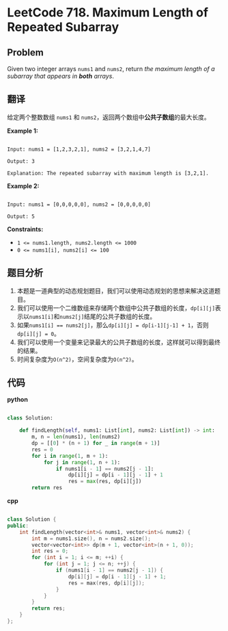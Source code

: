 # LeetCode 718. Maximum Length of Repeated Subarray

## Problem

Given two integer arrays `nums1` and `nums2`, return *the maximum length of a subarray that appears in **both** arrays*.

## 翻译

给定两个整数数组 `nums1` 和 `nums2`，返回两个数组中**公共子数组**的最大长度。

**Example 1:**

```

Input: nums1 = [1,2,3,2,1], nums2 = [3,2,1,4,7]

Output: 3

Explanation: The repeated subarray with maximum length is [3,2,1].

```

**Example 2:**

```

Input: nums1 = [0,0,0,0,0], nums2 = [0,0,0,0,0]

Output: 5

```

**Constraints:**

- `1 <= nums1.length, nums2.length <= 1000`
- `0 <= nums1[i], nums2[i] <= 100`

## 题目分析

1. 本题是一道典型的动态规划题目，我们可以使用动态规划的思想来解决这道题目。
2. 我们可以使用一个二维数组来存储两个数组中公共子数组的长度，`dp[i][j]`表示以`nums1[i]`和`nums2[j]`结尾的公共子数组的长度。
3. 如果`nums1[i] == nums2[j]`，那么`dp[i][j] = dp[i-1][j-1] + 1`，否则`dp[i][j] = 0`。
4. 我们可以使用一个变量来记录最大的公共子数组的长度，这样就可以得到最终的结果。
5. 时间复杂度为`O(n^2)`，空间复杂度为`O(n^2)`。

## 代码

**python**

```python

class Solution:

    def findLength(self, nums1: List[int], nums2: List[int]) -> int:
        m, n = len(nums1), len(nums2)
        dp = [[0] * (n + 1) for _ in range(m + 1)]
        res = 0
        for i in range(1, m + 1):
            for j in range(1, n + 1):
                if nums1[i - 1] == nums2[j - 1]:
                    dp[i][j] = dp[i - 1][j - 1] + 1
                    res = max(res, dp[i][j])
        return res

```

**cpp**

```cpp

class Solution {
public:
    int findLength(vector<int>& nums1, vector<int>& nums2) {
        int m = nums1.size(), n = nums2.size();
        vector<vector<int>> dp(m + 1, vector<int>(n + 1, 0));
        int res = 0;
        for (int i = 1; i <= m; ++i) {
            for (int j = 1; j <= n; ++j) {
                if (nums1[i - 1] == nums2[j - 1]) {
                    dp[i][j] = dp[i - 1][j - 1] + 1;
                    res = max(res, dp[i][j]);
                }
            }
        }
        return res;
    }
};

```